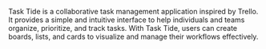 Task Tide is a collaborative task management application inspired by Trello. It provides a simple and intuitive interface to help individuals and teams organize, prioritize, and track tasks. With Task Tide, users can create boards, lists, and cards to visualize and manage their workflows effectively. 
 
 
